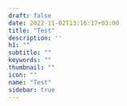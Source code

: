 ```yaml
---
draft: false
date: 2022-11-02T13:16:17+03:00
title: "Test"
description: ''
h1: ""
subtitle: ""
keywords: "" 
thumbnail: ""
icon: ""
name: "Test"
sidebar: true
---
```

